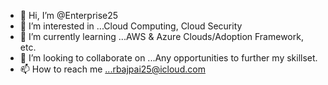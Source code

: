 - 👋 Hi, I’m @Enterprise25
- 👀 I’m interested in ...Cloud Computing, Cloud Security
- 🌱 I’m currently learning ...AWS & Azure Clouds/Adoption Framework, etc. 
- 💞️ I’m looking to collaborate on ...Any opportunities to further my skillset.  
- 📫 How to reach me ...rbajpai25@icloud.com

<!---
Enterprise25/Enterprise25 is a ✨ special ✨ repository because its `README.md` (this file) appears on your GitHub profile.
You can click the Preview link to take a look at your changes.
--->
